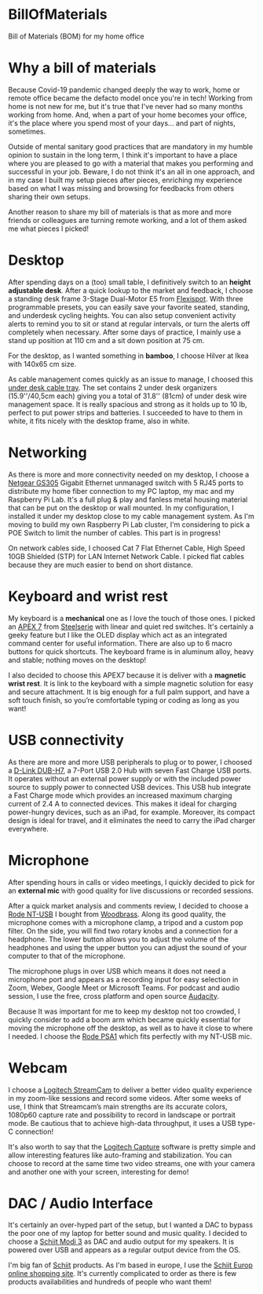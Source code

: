 # BillOfMaterials

Bill of Materials (BOM) for my home office

# Why a bill of materials

Because Covid-19 pandemic changed deeply the way to work, home or remote office became the defacto model once you're in tech! Working from home is not new for me, but it's true that I've never had so many months working from home. And, when a part of your home becomes your office, it's the place where you spend most of your days... and part of nights, sometimes.

Outside of mental sanitary good practices that are mandatory in my humble opinion to sustain in the long term, I think it's important to have a place where you are pleased to go with a material that makes you performing and successful in your job. Beware, I do not think it's an all in one approach, and in my case I built my setup pieces after pieces, enriching my experience based on what I was missing and browsing for feedbacks  from others sharing their own setups.

Another reason to share my bill of materials is that as more and more friends or colleagues are turning remote working, and a lot of them asked me what pieces I picked!

# Desktop

After spending days on a (too) small table, I definitively switch to an **height adjustable desk**. After a quick lookup to the market and feedback, I choose a standing desk frame 3-Stage Dual-Motor E5 from [Flexispot](https://flexispot.co.uk "Flexispot"). With three programmable presets, you can easily save your favorite seated, standing, and underdesk cycling heights. You can also setup convenient activity alerts to remind you to sit or stand at regular intervals, or turn the alerts off completely when necessary. After some days of practice, I mainly use a stand up position at 110 cm and a sit down position at 75 cm.

For the desktop, as I wanted something in **bamboo**, I choose Hilver at Ikea with 140x65 cm size.

As cable management comes quickly as an issue to manage, I choosed this [under desk cable tray](https://www.amazon.com/dp/B07GLZZ2RZ?pd_rd_i=B07GLZZ2RZ&pd_rd_w=QFTsH&pf_rd_p=2e62cf0a-1323-46ac-bbb9-19dc851997c6&pd_rd_wg=JcFed&pf_rd_r=YJJ5F7W7M731PNWHZ6BE&pd_rd_r=30063d61-d3eb-4daa-af08-6cdc2049ab85). The set contains 2 under desk organizers (15.9''/40,5cm each) giving you a total of 31.8'' (81cm) of under desk wire management space. It is really spacious and strong as it holds up to 10 lb, perfect to put power strips and batteries. I succeeded to have to them in white, it fits nicely with the desktop frame, also in white.

# Networking

As there is more and more connectivity needed on my desktop, I choose a [Netgear GS305](https://www.netgear.com/business/wired/switches/unmanaged/gs305v3) Gigabit Ethernet unmanaged switch with 5 RJ45 ports to distribute my home fiber connection to my PC laptop, my mac and my Raspberry Pi Lab. It's a full plug & play and fanless metal housing material that can be put on the desktop or wall mounted. In my configuration, I installed it under my desktop close to my cable management system. As I'm moving to build my own Raspberry Pi Lab cluster, I'm considering to pick a POE Switch to limit the number of cables. This part is in progress!

On network cables side, I choosed Cat 7 Flat Ethernet Cable, High Speed 10GB Shielded (STP) for LAN Internet Network Cable. I picked flat cables because they are much easier to bend on short distance.

# Keyboard and wrist rest

My keyboard is a **mechanical** one as I love the touch of those ones. I picked an [APEX 7](https://steelseries.com/gaming-keyboards/apex-7?switch=red) from [Steelserie](https://steelseries.com) with linear and quiet red switches. It's certainly a geeky feature but I like the OLED display which act as an integrated command center for useful information. There are also up to 6 macro buttons for quick shortcuts. The keyboard frame is in aluminum alloy, heavy and stable; nothing moves on the desktop!

I also decided to choose this APEX7 because it is deliver with a **magnetic wrist rest**. It is link to the keyboard with a simple magnetic solution for easy and secure attachment. It is big enough for a full palm support, and have a soft touch finish, so you’re comfortable typing or coding as long as you want!

# USB connectivity

As there are more and more USB peripherals to plug or to power, I choosed a [D-Link DUB-H7](https://www.dlink.com/en/products/dub-h7-7-port-usb-20-hub), a 7-Port USB 2.0 Hub with seven Fast Charge USB ports. It operates without an external power supply or with the included power source to supply power to connected USB devices. This USB hub integrate a Fast Charge mode which provides an increased maximum charging current of 2.4 A to connected devices. This makes it ideal for charging power-hungry devices, such as an iPad, for example. Moreover, its compact design is ideal for travel, and it eliminates the need to carry the iPad charger everywhere.

# Microphone

After spending hours in calls or video meetings, I quickly decided to pick for an **external mic** with good quality for live discussions or recorded sessions.

After a quick market analysis and comments review, I decided to choose a [Rode NT-USB](http://en.rode.com/microphones/nt-usb) I bought from [Woodbrass](https://www.woodbrass.com). Along its good quality, the microphone comes with a microphone clamp, a tripod and a custom pop filter. On the side, you will find two rotary knobs and a connection for a headphone. The lower button allows you to adjust the volume of the headphones and using the upper button you can adjust the sound of your computer to that of the microphone.

The microphone plugs in over USB which means it does not need a microphone port and appears as a recording input for easy selection in Zoom, Webex, Google Meet or Microsoft Teams. For podcast and audio session, I use the free, cross platform and open source [Audacity](https://www.audacityteam.org).

Because It was important for me to keep my desktop not too crowded, I quickly consider to add a boom arm which became quickly essential for moving the microphone off the desktop, as well as to have it close to where I needed. I choose the [Rode PSA1](http://www.rode.com/accessories/psa1) which fits perfectly with my NT-USB mic.

# Webcam

I choose a [Logitech StreamCam](https://www.logitech.com/) to deliver a better video quality experience in my zoom-like sessions and record some videos. After some weeks of use, I think that Streamcam’s main strengths are its accurate colors, 1080p60 capture rate and possibility to record in landscape or portrait mode. Be cautious that to achieve high-data throughput, it uses a USB type-C connection!

It's also worth to say that the [Logitech Capture](https://www.logitech.com/en-gb/product/capture) software is pretty simple and allow interesting features like auto-framing and stabilization. You can choose to record at the same time two video streams, one with your camera and another one with your screen, interesting for demo!

# DAC / Audio Interface

It's certainly an over-hyped part of the setup, but I wanted a DAC to bypass the poor one of my laptop for better sound and music quality. I decided to choose a [Schiit Modi 3](https://www.schiit.com/products/modi-1) as DAC and audio output for my speakers. It is powered over USB and appears as a regular output device from the OS.

I'm big fan of [Schiit](https://www.schiit.com) products. As I'm based in europe, I use the [Schiit Europ online shopping site](https://www.schiit-europe.com/). It's currently complicated to order as there is few products availabilities and hundreds of people who want them!
